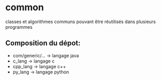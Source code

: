 # common
classes et algorithmes communs pouvant être réutilisés dans plusieurs programmes

## Composition du dépot:
* com/generic/... -> langage java
* c_lang -> langage c
* cpp_lang -> langage c++
* py_lang -> langage python
